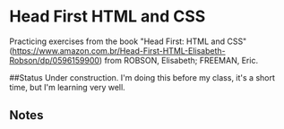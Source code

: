 # Head First HTML and CSS
Practicing exercises from the book "Head First: HTML and CSS"(https://www.amazon.com.br/Head-First-HTML-Elisabeth-Robson/dp/0596159900) from ROBSON, Elisabeth; FREEMAN, Eric.

##Status
Under construction. I'm doing this before my class, it's a short time, but I'm learning very well.

## Notes
